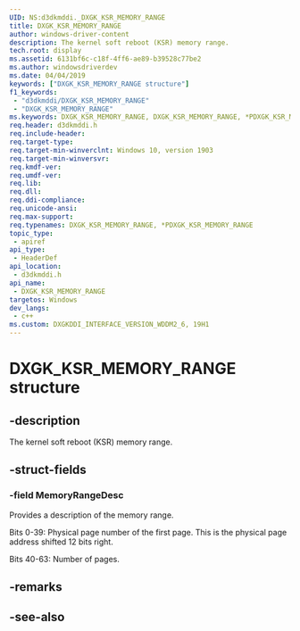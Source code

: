 ```yaml
---
UID: NS:d3dkmddi._DXGK_KSR_MEMORY_RANGE
title: DXGK_KSR_MEMORY_RANGE
author: windows-driver-content
description: The kernel soft reboot (KSR) memory range.
tech.root: display
ms.assetid: 6131bf6c-c18f-4ff6-ae89-b39528c77be2
ms.author: windowsdriverdev
ms.date: 04/04/2019
keywords: ["DXGK_KSR_MEMORY_RANGE structure"]
f1_keywords:
 - "d3dkmddi/DXGK_KSR_MEMORY_RANGE"
 - "DXGK_KSR_MEMORY_RANGE"
ms.keywords: DXGK_KSR_MEMORY_RANGE, DXGK_KSR_MEMORY_RANGE, *PDXGK_KSR_MEMORY_RANGE, 
req.header: d3dkmddi.h
req.include-header:
req.target-type:
req.target-min-winverclnt: Windows 10, version 1903
req.target-min-winversvr:
req.kmdf-ver:
req.umdf-ver:
req.lib:
req.dll:
req.ddi-compliance:
req.unicode-ansi:
req.max-support:
req.typenames: DXGK_KSR_MEMORY_RANGE, *PDXGK_KSR_MEMORY_RANGE
topic_type: 
 - apiref
api_type: 
 - HeaderDef
api_location: 
 - d3dkmddi.h
api_name: 
 - DXGK_KSR_MEMORY_RANGE
targetos: Windows
dev_langs:
 - c++
ms.custom: DXGKDDI_INTERFACE_VERSION_WDDM2_6, 19H1
---
```


# DXGK_KSR_MEMORY_RANGE structure

## -description

The kernel soft reboot (KSR) memory range.

## -struct-fields

### -field MemoryRangeDesc

Provides a description of the memory range.

Bits 0-39: Physical page number of the first page. This is the physical page address shifted 12 bits right.

Bits 40-63: Number of pages.

## -remarks

## -see-also
